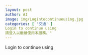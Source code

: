 ```yaml
---
layout: post
author: AI
image: img/Logintocontinueusing.jpg
categories: [ '交通' ]
Login to continue using
請登入以繼續使用本服務。"
---
```

Login to continue using